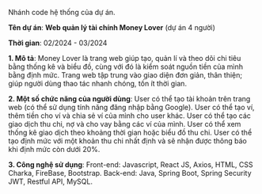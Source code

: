 Nhánh code hệ thống của dự án.

**Tên dự án**: **Web quản lý tài chính Money Lover** (dự án 4 người)

**Thời gian**: 02/2024 - 03/2024

**1. Mô tả**:
Money Lover là trang web giúp tạo, quản lí và theo dõi chi tiêu bằng
thống kê và biểu đồ, cùng với đó là kiểm soát nguồn tiền của mình
bằng định mức.
Trang web tập trung vào giao diện đơn giản, thân thiện; giúp người
dùng thao tác nhanh chóng, tốn ít thời gian.

**2. Một số chức năng của người dùng**:
User có thể tạo tài khoản trên trang web (có thể sử dụng tính
năng đăng nhập bằng Google).
User có thể tạo ví, thêm tiền cho ví và chia sẻ ví của mình cho
user khác.
User có thể tạo các giao dịch thu chi, nợ và cho vay bằng các
ví của mình.
User có thể xem thống kê giao dịch theo khoảng thời gian
hoặc biểu đồ thu chi.
User có thể tạo định mức với một khoản thu chi nhất định và sẽ
nhận được thông báo khi định mức còn dưới 20%.

**3. Công nghệ sử dụng**:
Front-end: Javascript, React JS, Axios, HTML, CSS Charka,
FireBase, Bootstrap.
Back-end: Java, Spring Boot, Spring Security JWT, Restful API,
MySQL.
